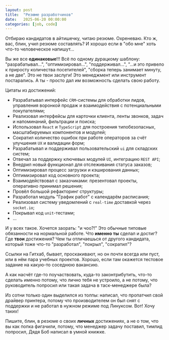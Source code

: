 ```yaml
---
layout: post
title:  "Резюме разработчиков"
date:   2025-06-20 00:00:00
categories: [job, code]
---
```


Отбираю кандидатов в айтишечку, читаю резюме. Охреневаю. Кто ж, вас, блин, учил резюме составлять? И хорошо если в "обо мне" хоть что-то человеческое напишут...

Вы же все **одинаковые**!!! Всё по одному дурацкому шаблону: "разрабатывал...", "оптимизировал...", "поддерживал...", "...и это привело к приросту количества посетителей", "сборка теперь занимает минуту, а не две". Это не твои заслуги! Это менеджмент или инструмент постарались. А ты - просто дал им возможность сделать свою работу.

Цитаты из достижений:

- Разрабатывал интерфейс `CRM`-системы для обработки лидов, управления воронкой продаж и взаимодействия с потенциальными покупателями;
- Реализовал интерфейсы для карточки клиента, ленты звонков, задач и напоминаний, фильтрации и поиска;
- Использовал `React` и `TypeScript` для построения типобезопасных, масштабируемых компонентов и модулей;
- Сократил количество ошибок при работе операторов за счёт улучшения `UX` и валидации форм;
- Разрабатывал и поддерживал пользовательский `ui` для складских систем;
- Отвечал за поддержку ключевых модулей `UI`, интеграцию `REST API`;
- Внедрил новый функционал для отслеживания статуса заказов;
- Оптимизировал процесс загрузки и кэширования данных;
- Оптимизировал код основного проекта;
- Взаимодействовал с заказчиками: презентовал проекты, оперативно принимал решения;
- Провёл большой рефакторинг структуры;
- Разработал модуль "График работ" с календарём расписания;
- Реализовал систему уведомлений с `real-time` доставкой через `socket.io`;
- Покрывал код `unit`-тестами;
- ...

И у всех такое. Хочется заорать: "и чоо?!" Это обычные типовые обязанности на нормальной работе. Что **именно ты** сделал и достиг? Где **твои** достижения? Чем ты отличаешься от другого кандидата, который тоже что-то "разработал", "покрыл", "сократил"?

Ссылки на Гитхаб, бывает, проскакивают, но он почти всегда или пуст, или в нём пара учебных проектов. Хорошо, если там окажется тестовое задание на какую-то соседнюю вакансию.

А как насчёт где-то поучаствовать, куда-то законтрибутить, что-то сделать именно потому, что лично тебя не устроило, а не потому, что руководитель попросил или такая задача в таск-менеджере была?

Из сотни только один выделился из толпы: написал, что пропатчил свой драйвер принтера, потому что производителем он был снят с поддержки и не работал в нужном режиме под Линуксом. Вот! Хочу таких!

Пишите, блин, в резюме о своих **личных** достижениях, а не о том, что вы как попка фигачили, потому, что менеджер задачу поставил, тимлид попросил, Дядя Боб написал в умной книжке.
